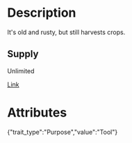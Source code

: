 # Description

It's old and rusty, but still harvests crops.

## Supply

Unlimited

[Link](https://docs.sunflower-land.com/player-guides/crop-farming#tools)

# Attributes

{"trait_type":"Purpose","value":"Tool"}
